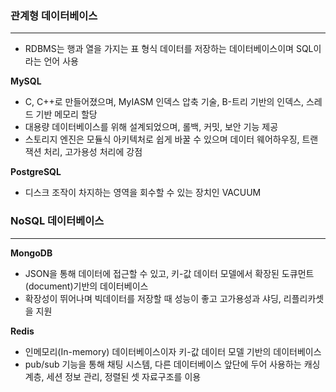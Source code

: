 ### 관계형 데이터베이스
---
- RDBMS는 행과 열을 가지는 표 형식 데이터를 저장하는 데이터베이스이며 SQL이라는 언어 사용

**MySQL**
- C, C++로 만들어졌으며, MyIASM 인덱스 압축 기술, B-트리 기반의 인덱스, 스레드 기반 메모리 할당
- 대용량 데이터베이스를 위해 설계되었으며, 롤백, 커밋, 보안 기능 제공
- 스토리지 엔진은 모듈식 아키텍처로 쉽게 바꿀 수 있으며 데이터 웨어하우징, 트랜잭션 처리, 고가용성 처리에 강점

**PostgreSQL**
- 디스크 조작이 차지하는 영역을 회수할 수 있는 장치인 VACUUM

### NoSQL 데이터베이스
---
**MongoDB**
- JSON을 통해 데이터에 접근할 수 있고, 키-값 데이터 모델에서 확장된 도큐먼트(document)기반의 데이터베이스
- 확장성이 뛰어나며 빅데이터를 저장할 때 성능이 좋고 고가용성과 샤딩, 리플리카셋을 지원

**Redis**
- 인메모리(In-memory) 데이터베이스이자 키-값 데이터 모델 기반의 데이터베이스
- pub/sub 기능을 통해 채팅 시스템, 다른 데이터베이스 앞단에 두어 사용하는 캐싱 계층, 세션 정보 관리, 정렬된 셋 자료구조를 이용